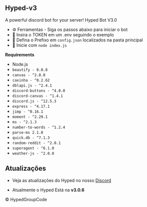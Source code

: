## Hyped-v3
A powerful discord bot for your server! Hyped Bot V3.0

* ⚙️ Ferramentas - Siga os passos abaixo para iniciar o bot
 * 🌟 Insira o TOKEN em um .env seguindo o exemplo
 * 📌 Defina o Prefixo em `config.json` localizados na pasta principal
 * 🌠 Inicie com `node index.js`

**Requirements**

* Node.js
* `beautify - 0.0.8`
* `canvas - ^2.8.0`
* `caxinha - ^0.2.62`
* `dblapi.js - ^2.4.1`
* `discord-buttons - ^4.0.0`
* `discord-canvas - ^1.4.1`
* `discord.js - ^12.5.3`
* `express - ^4.17.1`
* `jimp - ^0.16.1`
* `moment - ^2.29.1`
* `ms - ^2.1.3`
* `number-to-words - ^1.2.4`
* `parse-ms 2.1.0`
* `quick.db - ^7.1.3`
* `random-reddit - ^2.0.1`
* `superagent - ^6.1.0`
* `weather-js - ^2.0.0` 

## Atualizações
* Veja as atualizações do Hyped no nosso [Discord](https://www.hypeds.com/discord)

* Atualmente o Hyped Está na **v3.0.6**

© HypedGroupCode
